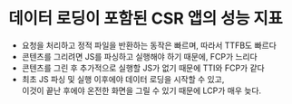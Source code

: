 ---
---

# 데이터 로딩이 포함된 CSR 앱의 성능 지표

<div class="pt-4 pb-8">
  <Timeline
    :timeframes="[
      {
        text: '서버로 요청 전달,\n요청 처리,\n정적 파일 반환',
        boxClass: 'bg-green-300',
        percentage: 25
      },
      {
        text: 'HTML 분석,\nCSS와 JS 등\n리소스 로딩',
        boxClass: 'bg-orange-300',
        percentage: 15,
      },
      {
        text: 'JS 파싱 및 실행',
        boxClass: 'bg-red-300',
        percentage: 20,
      },
      {
        text: 'API 서버에서\n데이터 로딩',
        boxClass: 'bg-yellow-200',
        percentage: 35,
      },
      {
        text: '로딩한\n데이터로\n화면 표시',
        boxClass: 'bg-blue-200',
        percentage: 10,
      },
    ]"
    :events="[
      { text: '브라우저 요청', textClass: '-left-1' },
      { text: 'TTFB', textClass: '-left-1/2', left: '24%' },
      { text: 'FCP, TTI\n(스피너 표시)', textClass: '-left-1/2', left: '57%' },
      { text: 'LCP', textClass: 'right-6', left: 'calc(100% - 3px)' }
    ]" />
</div>

<v-clicks>

- 요청을 처리하고 정적 파일을 반환하는 동작은 빠르며, 따라서 TTFB도 빠르다
- 콘텐츠를 그리려면 JS를 파싱하고 실행해야 하기 때문에, FCP가 느리다
- 콘텐츠를 그린 후 추가적으로 실행할 JS가 없기 때문에 TTI와 FCP가 같다
- 최초 JS 파싱 및 실행 이후에야 데이터 로딩을 시작할 수 있고,<br>이것이 끝난 후에야 온전한 화면을 그릴 수 있기 때문에 LCP가 매우 늦다.

</v-clicks>

<!--
먼저 CSR의 경우를 살펴볼 텐데요, 데이터 로딩을 포함한 CSR 앱은 일반적으로 보시는 그래프와 같은 흐름을 가지게 됩니다.

브라우저에서 페이지에 접속하면, 서버로 요청이 전달되고, 사전에 빌드해둔 정적 파일이 반환됩니다.
이후 브라우저는 해당 파일을 받아 HTML 분석을 시작하며, 이 과정에서 HTML 내에 포함된
CSS와 JS 등의 리소스 역시 함께 로딩하게 됩니다.

이후 JS 로딩이 끝나면 JS의 파싱과 실행 과정을 거치게 되는데요, 이 과정에서 각종 JS 프레임워크를 사용하여
DOM 트리를 구성하고, 화면을 그리게 됩니다.

그런데 이 앱에는 데이터 로딩이 포함되어 있다고 했었죠? 이 경우 사용자에게는 스피너를 보여주고,
API 요청을 통해 데이터를 로딩하기 시작합니다. react-query 같은 라이브러리를 사용해보셨다면
아마 익숙하신 패턴일 거에요.

데이터 로딩이 완료되면, 받아온 데이터를 활용하여 전체 화면을 그리게 되고, 최초 로딩 절차가 마무리됩니다.

여기서 각 웹 성능 지표에 해당되는 지점을 집어 보면, TTFB는 서버로부터 정적 파일을 받아온 시점일 것이고,
FCP와 TTI는 JS의 실행이 완료되어 스피너가 표시된 시점일 것이며, LCP는 모든 절차가 끝난 시점일 것입니다.

각 수치들을 좀 더 자세히 살펴보도록 하겠습니다. 먼저 CSR 앱의 경우 서버가 할 일은
그저 정적 파일을 반환하는 것이기 때문에 굉장히 빠른 시간 안에 처리되며, 따라서 TTFB도 빠릅니다.

하지만 콘텐츠를 그리려면 JS를 파싱하고 실행하는 절차가 필요하기 때문에 FCP가 느린 편에 속하고요.

콘텐츠를 그린 후 추가적으로 실행할 JS가 없기 때문에 FCP와 TTI는 같습니다.

LCP의 경우 최초 JS 파싱 및 실행 이후에야 데이터 로딩을 시작할 수 있고,
이것이 끝난 후에야 온전한 화면을 그릴 수 있기 때문에 결과적으로 매우 늦은 타이밍에 위치하게 됩니다.

사실 사람들이 일반적으로 웹사이트의 성능에 대해서 가장 크게 느끼는 부분은 바로 LCP이기 때문에,
이를 줄일 방법을 고안해보아야 할 것 같은데요, 여기에서 SSR이 등장하게 됩니다.
-->

